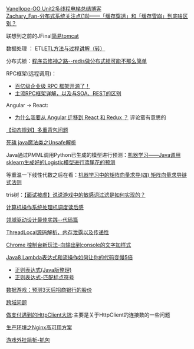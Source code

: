 [Vanellope-OO Unit2多线程电梯总结博客](https://www.cnblogs.com/vanellopeblog/p/OOUnit2.html)      
[Zachary_Fan-分布式系统关注点(18)——「缓存穿透」和「缓存雪崩」到底啥区别？](https://www.cnblogs.com/Zachary-Fan/p/destroyseed.html)

联想到之前的JFinal[简易tomcat](https://www.cnblogs.com/jyroy/p/10778760.html#idx_4)

数据处理 ： ETL[ETL方法与过程讲解（转）](https://blog.csdn.net/weixin_39879326/article/details/80316996)

分布式锁：[程序员修神之路--redis做分布式锁可能不那么简单](https://www.cnblogs.com/zhanlang/p/10776370.html)

RPC框架(远程调用)：
* [百亿级企业级 RPC 框架开源了！](https://www.cnblogs.com/ityouknow/p/10811272.html)
* [主流RPC框架详解，以及与SOA、REST的区别](https://cloud.tencent.com/developer/article/1346864)

Angular -> React:
* [为什么我要从 Angular 迁移到 React 和 Redux ？](https://www.oschina.net/translate/why-im-switching-from-angular-to-react-and-redux-in-2018) 评论蛮有意思的

[【动态规划】多重背包问题](https://www.cnblogs.com/mfrank/p/10816837.html)

[死磕 java魔法类之Unsafe解析](https://www.cnblogs.com/tong-yuan/p/Unsafe.html)

Java通过PMML调用Python已生成的模型进行预测：[机器学习——Java调用sklearn生成好的Logistic模型进行鸢尾花的预测](https://www.cnblogs.com/baby-lily/p/10822048.html)

等重温一下线性代数之后在看：[机器学习中的矩阵向量求导(四) 矩阵向量求导链式法则](https://www.cnblogs.com/pinard/p/10825264.html)

tris树：[【面试被虐】说说游戏中的敏感词过滤是如何实现的？](https://www.cnblogs.com/kubidemanong/p/10834993.html)

[计算机操作系统处理机调度读后感](https://www.cnblogs.com/godoforange/p/10828824.html)

[领域驱动设计最佳实践--代码篇](https://www.cnblogs.com/xxzhuang/p/10843470.html)

[ThreadLocal源码解析，内存泄露以及传递性](https://www.cnblogs.com/CodeBear/p/10854927.html)

[Chrome 控制台新玩法-向输出到console的文字加样式](https://chamcon.iteye.com/blog/2030522)

[Java8 Lambda表达式和流操作如何让你的代码变慢5倍](http://www.importnew.com/17262.html)

* [正则表达式(Java版整理)](https://www.cnblogs.com/yw0219/p/8047938.html)
* [正则表达式-匹配标点符号](https://www.cnblogs.com/qixuejia/p/4211428.html)

[数据游戏：预测3天后招商银行的股价](https://www.cnblogs.com/lyuzt/p/10860692.html)

[跨域问题](http://apeit.cn/vo3so)

[做支付遇到的HttpClient大坑](https://www.cnblogs.com/donlianli/p/10954716.html):主要是关于HttpClient的连接数的一些问题

[生产环境之Nginx高可用方案](https://www.cnblogs.com/SimpleWu/p/11004902.html)

[游戏外挂简析-抓包](https://www.cnblogs.com/LexMoon/p/wgjc.html)
